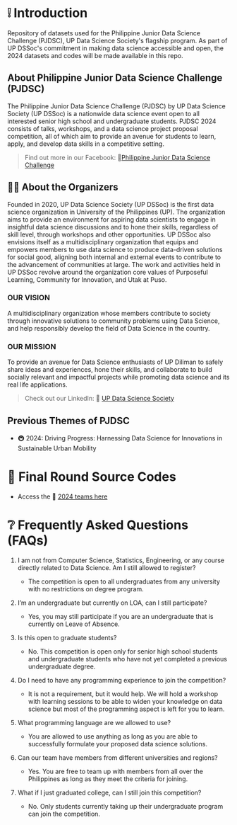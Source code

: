 # ❕ Introduction
Repository of datasets used for the Philippine Junior Data Science Challenge (PJDSC), UP Data Science Society's flagship program. As part of UP DSSoc's commitment in making data science accessible and open, the 2024 datasets and codes will be made available in this repo. 

## About Philippine Junior Data Science Challenge (PJDSC) 
The Philippine Junior Data Science Challenge (PJDSC) by UP Data Science Society (UP DSSoc) is a nationwide data science event open to all interested senior high school and undergraduate students. PJDSC 2024 consists of talks, workshops, and a data science project proposal competition, all of which aim to provide an avenue for students to learn, apply, and develop data skills in a competitive setting.

> Find out more in our Facebook: 🔗[Philippine Junior Data Science Challenge](https://facebook.com/pjdsc.updssoc)  

## 🙋🏽 About the Organizers
Founded in 2020, UP Data Science Society (UP DSSoc) is the first data science organization in University of the Philippines (UP). The organization aims to provide an environment for aspiring data scientists to engage in insightful data science discussions and to hone their skills, regardless of skill level, through workshops and other opportunities. UP DSSoc also envisions itself as a multidisciplinary organization that equips and empowers members to use data science to produce data-driven solutions for social good, aligning both internal and external events to contribute to the advancement of communities at large. The work and activities held in UP DSSoc revolve around the organization core values of Purposeful Learning, Community for Innovation, and Utak at Puso.

### OUR VISION
A multidisciplinary organization whose members contribute to society through innovative solutions to community problems using Data Science, and help responsibly develop the field of Data Science in the country.

### OUR MISSION
To provide an avenue for Data Science enthusiasts of UP Diliman to safely share ideas and experiences, hone their skills, and collaborate to build socially relevant and impactful projects while promoting data science and its real life applications.

> Check out our LinkedIn: 🔗 [UP Data Science Society](https://www.linkedin.com/company/updatasciencesociety)

## Previous Themes of PJDSC
- 🚇 2024: Driving Progress: Harnessing Data Science for Innovations in Sustainable Urban Mobility

# 📌 Final Round Source Codes
- Access the 🔗 [2024 teams here](https://github.com/UP-DSSoc/PJDSC-Datasets/tree/main/2024/Finalists'%20Files)

# ❔ Frequently Asked Questions (FAQs)
1. I am not from Computer Science, Statistics, Engineering, or any course directly related to Data Science. Am I still allowed to register?
    - The competition is open to all undergraduates from any university with no restrictions on degree program.

2. I’m an undergraduate but currently on LOA, can I still participate?
    - Yes, you may still participate if you are an undergraduate that is currently on Leave of Absence.

3. Is this open to graduate students?
    - No. This competition is open only for senior high school students and undergraduate students who have not yet completed a
previous undergraduate degree.

4. Do I need to have any programming experience to join the competition?
    - It is not a requirement, but it would help. We will hold a workshop with learning sessions to be able to widen your knowledge on data science but most of the programming aspect is left for you to learn.

5. What programming language are we allowed to use?
    - You are allowed to use anything as long as you are able to successfully formulate your proposed data science solutions.
 
6. Can our team have members from different universities and regions?
    - Yes. You are free to team up with members from all over the Philippines as long as they meet the criteria for joining.

7. What if I just graduated college, can I still join this competition?
    - No. Only students currently taking up their undergraduate program can join the competition.
